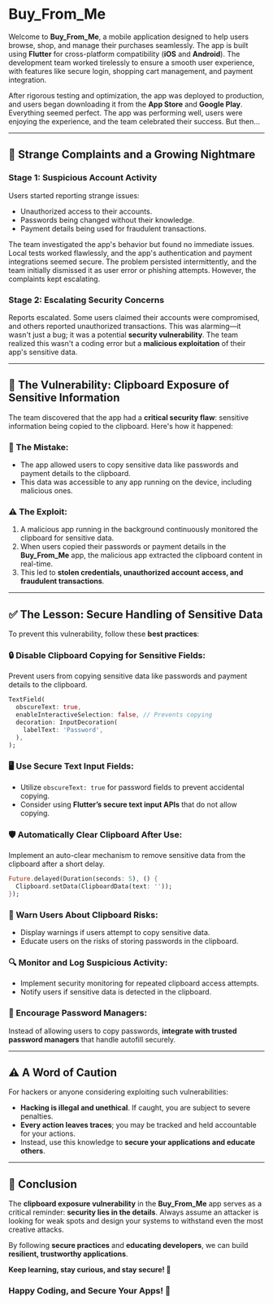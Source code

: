 # Buy_From_Me

Welcome to **Buy_From_Me**, a mobile application designed to help users browse, shop, and manage their purchases seamlessly. The app is built using **Flutter** for cross-platform compatibility (**iOS** and **Android**). The development team worked tirelessly to ensure a smooth user experience, with features like secure login, shopping cart management, and payment integration.

After rigorous testing and optimization, the app was deployed to production, and users began downloading it from the **App Store** and **Google Play**. Everything seemed perfect. The app was performing well, users were enjoying the experience, and the team celebrated their success. But then...

---

## 🚨 Strange Complaints and a Growing Nightmare

### Stage 1: Suspicious Account Activity
Users started reporting strange issues:
- Unauthorized access to their accounts.
- Passwords being changed without their knowledge.
- Payment details being used for fraudulent transactions.

The team investigated the app's behavior but found no immediate issues. Local tests worked flawlessly, and the app's authentication and payment integrations seemed secure. The problem persisted intermittently, and the team initially dismissed it as user error or phishing attempts. However, the complaints kept escalating.

### Stage 2: Escalating Security Concerns
Reports escalated. Some users claimed their accounts were compromised, and others reported unauthorized transactions. This was alarming—it wasn't just a bug; it was a potential **security vulnerability**. The team realized this wasn't a coding error but a **malicious exploitation** of their app's sensitive data.

---

## 🛑 The Vulnerability: Clipboard Exposure of Sensitive Information
The team discovered that the app had a **critical security flaw**: sensitive information being copied to the clipboard. Here's how it happened:

### 🔴 The Mistake:
- The app allowed users to copy sensitive data like passwords and payment details to the clipboard.
- This data was accessible to any app running on the device, including malicious ones.

### ⚠️ The Exploit:
1. A malicious app running in the background continuously monitored the clipboard for sensitive data.
2. When users copied their passwords or payment details in the **Buy_From_Me** app, the malicious app extracted the clipboard content in real-time.
3. This led to **stolen credentials, unauthorized account access, and fraudulent transactions**.

---

## ✅ The Lesson: Secure Handling of Sensitive Data
To prevent this vulnerability, follow these **best practices**:

### 🔒 Disable Clipboard Copying for Sensitive Fields:
Prevent users from copying sensitive data like passwords and payment details to the clipboard.

```dart
TextField(
  obscureText: true,
  enableInteractiveSelection: false, // Prevents copying
  decoration: InputDecoration(
    labelText: 'Password',
  ),
);
```

### 🖥️ Use Secure Text Input Fields:
- Utilize `obscureText: true` for password fields to prevent accidental copying.
- Consider using **Flutter’s secure text input APIs** that do not allow copying.

### 🛡️ Automatically Clear Clipboard After Use:
Implement an auto-clear mechanism to remove sensitive data from the clipboard after a short delay.

```dart
Future.delayed(Duration(seconds: 5), () {
  Clipboard.setData(ClipboardData(text: ''));
});
```

### 🔀 Warn Users About Clipboard Risks:
- Display warnings if users attempt to copy sensitive data.
- Educate users on the risks of storing passwords in the clipboard.

### 🔍 Monitor and Log Suspicious Activity:
- Implement security monitoring for repeated clipboard access attempts.
- Notify users if sensitive data is detected in the clipboard.

### 📢 Encourage Password Managers:
Instead of allowing users to copy passwords, **integrate with trusted password managers** that handle autofill securely.

---

## ⚠️ A Word of Caution
For hackers or anyone considering exploiting such vulnerabilities:

- **Hacking is illegal and unethical**. If caught, you are subject to severe penalties.
- **Every action leaves traces**; you may be tracked and held accountable for your actions.
- Instead, use this knowledge to **secure your applications and educate others**.

---

## 🎯 Conclusion
The **clipboard exposure vulnerability** in the **Buy_From_Me** app serves as a critical reminder: **security lies in the details**. Always assume an attacker is looking for weak spots and design your systems to withstand even the most creative attacks.

By following **secure practices** and **educating developers**, we can build **resilient, trustworthy applications**.

**Keep learning, stay curious, and stay secure! 🚀**

### Happy Coding, and Secure Your Apps! 🔐